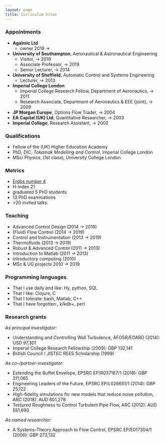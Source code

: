 ```yaml
---
layout: page
title: Curriculum Vitae
---
```


### Appointments

* **Agalmic Ltd**
    - owner 2019 &#8594;
*  **University of Southampton**, Aeronautical & Astronautical Engineering
    * Visitor, &#8594; 2019
    * Associate Professor, &#8594; 2019
    * Senior Lecturer, &#8594; 2014
* **University of Sheffield**, Automatic Control and Systems Engineering
    * Lecturer, &#8594; 2013
* **Imperial College London**
    * Imperial College Research Fellow, Department of Aeronautics, &#8594; 2011
    * Research Associate, Department of Aeronautics & EEE (joint), &#8594; 2009
* **JP Morgan Europe**, Options Flow Trader, &#8594; 2004
* **EA Capital (UK) Ltd**, Quantitative Researcher, &#8594; 2003
* **Imperial College**, Research Assistant, &#8594; 2002


### Qualifications

* Fellow of the (UK) Higher Education Academy
* PhD, DIC, *Tokamak Modelling and Control*, Imperial College London
* MSci Physics, (1st class), University College London


### Metrics

* [Erdös number 4](http://en.wikipedia.org/wiki/Erd%C5%91s_number)
* H-index 21
* graduated 5 PhD students
* 13 PhD examinations
* \>20 invited talks.


### Teaching

* Advanced Control Design (2014 &#8594; 2019)
* (Fluid) Flow Control (2014 &#8594; 2019)
* Control and Instrumentation (2013 &#8594; 2019)
* Thermofluids (2013 &#8594; 2019)
* Robust & Advanced Control (2011 &#8594; 2013)
* Introduction to Matlab (2011 &#8594; 2013)
* Introductory computing (2010)
* MSc & UG projects 2010 &#8594; 2019


### Programming languages

* That I use daily and like: Hy, python, SQL
* That I like: Clojure, C
* That I tolerate: bash, Matlab, C++
* That I have forgotten:, k/kdb+, perl


### Research grants

*As principal investigator:*

* Understanding and Controlling Wall Turbulence, AFOSR/EOARD (2014): USD 97,301
* Imperial College Research Fellowship (2009): GBP 132,141
* British Council / JISTEC REES Scholarship (1999)

*As co-/partner-investigator:*

* Extending the Buffet Envelope, EPSRC EP/R037167/1 (2018): GBP 311,065
* Engineering Leaders of the Future, EPSRC EP/L026651/1 (2014): GBP 25,122
* High-fidelity simulations for new models that reduce noise pollution, ARC (2018): AUD 601,278
* Textured Roughness to Control Turbulent Pipe Flow, ARC (2012): AUD 551,690

*As named researcher:*

* A Systems-Theory Approach to Flow Control, EPSRC EP/E017304/1 (2006): GBP 273,132
